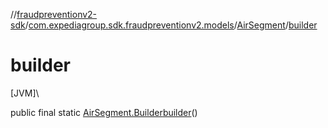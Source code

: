 //[fraudpreventionv2-sdk](../../../index.md)/[com.expediagroup.sdk.fraudpreventionv2.models](../index.md)/[AirSegment](index.md)/[builder](builder.md)

# builder

[JVM]\

public final static [AirSegment.Builder](-builder/index.md)[builder](builder.md)()
